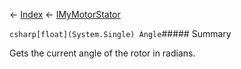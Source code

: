 ← [Index](Api-Index) ← [IMyMotorStator](Sandbox.ModAPI.Ingame.IMyMotorStator)

```csharp[float](System.Single) Angle```##### Summary

Gets the current angle of the rotor in radians.

